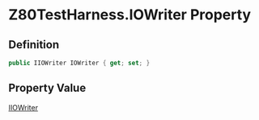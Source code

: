 # Z80TestHarness.IOWriter Property
## Definition

```c#
public IIOWriter IOWriter { get; set; }
```

## Property Value

[IIOWriter](MrKWatkins.EmulatorTestSuites.Z80.IIOWriter.md)
